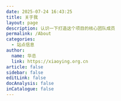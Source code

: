 ```yaml
---
date: 2025-07-24 16:43:25
title: 关于我
layout: page
description: 认识一下打造这个项目的核心团队成员
permalink: /About
categories:
  - 站点信息
author:
  name: 华总
  link: https://xiaoying.org.cn
article: false
sidebar: false
editLink: false
docAnalysis: false
inCatalogue: false
---
```


<About></About>
